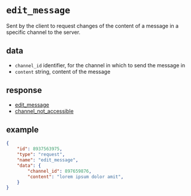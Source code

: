 # `edit_message`

Sent by the client to request changes of the content of a message in a specific channel to the server.

## data

- `channel_id` identifier, for the channel in which to send the message in
- `content` string, content of the message

## response

- [edit_message](../response/edit_message_success.md)
- [channel_not_accessible](../errors/channel_not_accessible.md)

## example

```json
{
    "id": 8937563975,
    "type": "request",
    "name": "edit_message",
    "data": {
        "channel_id": 897659876,
        "content": "lorem ipsum dolor amit",
    }
}
```
